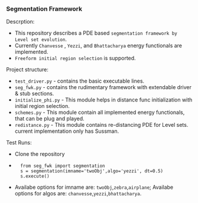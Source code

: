 ### Segmentation Framework


Descrption:
 * This repository describes a PDE based `segmentation framework by Level set evolution`.
 * Currently `Chanvesse` , `Yezzi`, and `Bhattacharya` energy functionals are implemented.
 * `Freeform initial region selection` is supported. 
 
Project structure:
* `test_driver.py` - contains the basic executable lines.
* `seg_fwk.py` - contains the rudimentary framework with extendable driver & stub sections.
* `initialize_phi.py` - This module helps in distance func initialization with initial region selection.
* `schemes.py` - This module contain all implemented energy functionals, that can be plug and played.
* `redistance.py` - This module contains re-distancing PDE for Level sets. current implementation only has Sussman.
 
Test Runs:
* Clone the repository
* ```
    from seg_fwk import segmentation
    s = segmentation(imname='twoObj',algo='yezzi', dt=0.5)
    s.execute()
   ```
* Availabe options for imname are: `twoObj`,`zebra`,`airplane`;
  Availabe options for algos are: `chanvesse`,`yezzi`,`bhattacharya`.
